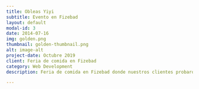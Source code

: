 ```yaml
---
title: Obleas Yiyi
subtitle: Evento en Fizebad
layout: default
modal-id: 3
date: 2014-07-16
img: golden.png
thumbnail: golden-thumbnail.png
alt: image-alt
project-date: Octubre 2019
client: Feria de comida en Fizebad
category: Web Development
description: Feria de comida en Fizebad donde nuestros clientes probaron nuestra variedad de sabores y colores.

---
```

